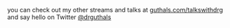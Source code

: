 you can check out my other streams and talks at [guthals.com/talkswithdrg](https;//guthals.com/talkswithdrg) and say hello on Twitter [@drguthals](https://twitter.com/drguthals)
